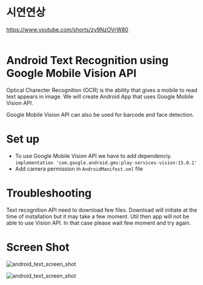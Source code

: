 # 시연연상
https://www.youtube.com/shorts/zy9NzOVrW80
<br><br>
# Android Text Recognition using Google Mobile Vision API

Optical Charecter Recognition (OCR) is the ability that gives a mobile to read text appears in image. We will create Android App that uses Google Mobile Vision API.

Google Mobile Vision API can also be used for barcode and face detection.

# Set up
 * To use Google Mobile Vision API we have to add dependenciy.
 `implementation 'com.google.android.gms:play-services-vision:15.0.1'`
 * Add camera permission in `AndroidManifest.xml` file
<uses-permission android:name="android.permission.CAMERA" />

# Troubleshooting
Text recognition API need to download few files. Download will initiate at the time of installation but it may take a few moment. Util then app will not be able to use Vision API. In that case please wait few moment and try again.

# Screen Shot
![android_text_screen_shot](https://i.imgur.com/Wd2meo7.png)

![android_text_screen_shot](https://i.imgur.com/UPlb1iO.png)
